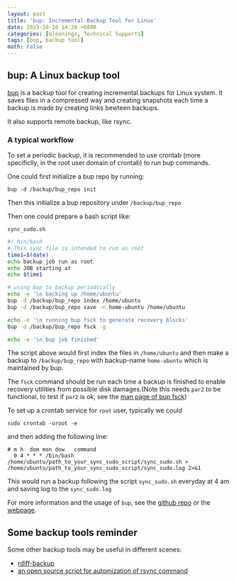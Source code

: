 ```yaml
---
layout: post
title: 'bup: Incremental Backup Tool for Linux'
date: 2023-10-10 14:28 +0800
categories: [Gleanings, Technical Supports]
tags: [bup, backup tool]
math: False
---
```


## bup: A Linux backup tool

[bup](https://bup.github.io/) is a backup tool for creating incremental backups for Linux
system. It saves files in a compressed way and creating snapshots each time a backup is made 
by creating links bewteen backups.

It also supports remote backup, like rsync.

### A typical workflow

To set a periodic backup, it is recommended to use crontab (more specificlly,
in the root user domain of crontab) to run bup commands.

One could first initialize a bup repo by running:

```console
bup -d /backup/bup_repo init
```

Then this initialize a bup repository under `/backup/bup_repo`

Then one could prepare a bash script like:

`sync_sudo.sh`

```bash
#! bin/bash
# This sync file is intended to run as root
time1=$(date)
echo backup job run as root
echo JOB starting at
echo $time1

# using bup to backup periodically
echo -e '\n backing up /home/ubuntu'
bup -d /backup/bup_repo index /home/ubuntu
bup -d /backup/bup_repo save -n home-ubuntu /home/ubuntu

echo -e '\n running bup fsck to generate recovery blocks'
bup -d /backup/bup_repo fsck -g

echo -e '\n bup job finished'
```
The script above would first index the files in `/home/ubuntu` and then 
make a backup to `/backup/bup_repo` with backup-name `home-ubuntu` which
is maintained by bup.

The `fsck` command should be run each time a backup is finished to enable 
recovery utilities from possible disk damages.(Note this needs `par2` to
be functional, to test if `par2` is ok, see the [man page of bup fsck](https://bup.github.io/man/bup-fsck.html))

To set up a crontab service for `root` user, typically we could

```console
sudo crontab -uroot -e
```

and then adding the following line:

```console
# m h  dom mon dow   command
  0 4 * * * /bin/bash /home/ubuntu/path_to_your_sync_sudo_script/sync_sudo.sh > /home/ubuntu/path_to_your_sync_sudo_script/sync_sudo.log 2>&1
```

This would run a backup following the script `sync_sudo.sh` everyday at 4 am
and saving log to the `sync_sudo.log`

For more information and the usage of `bup`, see the [github repo](https://bup.github.io/)
or the [webpage](https://bup.github.io/).

## Some backup tools reminder

Some other backup tools may be useful in different scenes: 

- [rdiff-backup](https://github.com/rdiff-backup/rdiff-backup)
- [an open source script for automization of rsync command](https://github.com/opensourceway/rsync-backup-script)

